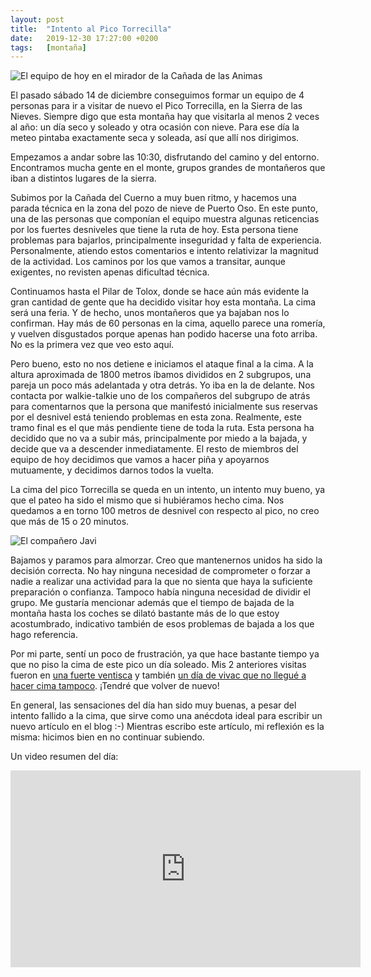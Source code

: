 ```yaml
---
layout: post
title:  "Intento al Pico Torrecilla"
date:   2019-12-30 17:27:00 +0200
tags:	[montaña]
---
```


![El equipo de hoy en el mirador de la Cañada de las Animas][equipo]

El pasado sábado 14 de diciembre conseguimos formar un equipo de 4 personas
para ir a visitar de nuevo el Pico Torrecilla, en la Sierra de las Nieves.
Siempre digo que esta montaña hay que visitarla al menos 2 veces al año: un día
seco y soleado y otra ocasión con nieve. Para ese día la meteo pintaba
exactamente seca y soleada, así que allí nos dirigimos.

Empezamos a andar sobre las 10:30, disfrutando del camino y del entorno.
Encontramos mucha gente en el monte, grupos grandes de montañeros que iban a
distintos lugares de la sierra.

<!--more-->

Subimos por la Cañada del Cuerno a muy buen ritmo, y hacemos una parada técnica
en la zona del pozo de nieve de Puerto Oso. En este punto, una de las personas
que componían el equipo muestra algunas reticencias por los fuertes desniveles
que tiene la ruta de hoy. Esta persona tiene problemas para bajarlos,
principalmente inseguridad y falta de experiencia. Personalmente, atiendo estos
comentarios e intento relativizar la magnitud de la actividad. Los caminos
por los que vamos a transitar, aunque exigentes, no revisten apenas dificultad
técnica.

Continuamos hasta el Pilar de Tolox, donde se hace aún más evidente la gran
cantidad de gente que ha decidido visitar hoy esta montaña. La cima será una
feria. Y de hecho, unos montañeros que ya bajaban nos lo confirman. Hay más de
60 personas en la cima, aquello parece una romería, y vuelven disgustados
porque apenas han podido hacerse una foto arriba. No es la primera vez que veo
esto aquí.

Pero bueno, esto no nos detiene e iniciamos el ataque final a la cima. A la
altura aproximada de 1800 metros íbamos divididos en 2 subgrupos, una pareja
un poco más adelantada y otra detrás. Yo iba en la de delante. Nos contacta por
walkie-talkie uno de los compañeros del subgrupo de atrás para comentarnos que
la persona que manifestó inicialmente sus reservas por el desnivel está
teniendo problemas en esta zona. Realmente, este tramo final es el que más
pendiente tiene de toda la ruta. Esta persona ha decidido que no va a subir
más, principalmente por miedo a la bajada, y decide que va a descender
inmediatamente. El resto de miembros del equipo de hoy decidimos que vamos a
hacer piña y apoyarnos mutuamente, y decidimos darnos todos la vuelta.

La cima del pico Torrecilla se queda en un intento, un intento muy bueno, ya
que el pateo ha sido el mismo que si hubiéramos hecho cima. Nos quedamos a en
torno 100 metros de desnivel con respecto al pico, no creo que más de 15 o 20
minutos.

![El compañero Javi][javi]

Bajamos y paramos para almorzar. Creo que mantenernos unidos ha sido la
decisión correcta. No hay ninguna necesidad de comprometer o forzar a nadie a
realizar una actividad para la que no sienta que haya la suficiente preparación
o confianza. Tampoco había ninguna necesidad de dividir el grupo. Me gustaría
mencionar además que el tiempo de bajada de la montaña hasta los coches se
dilató bastante más de lo que estoy acostumbrado, indicativo también de esos
problemas de bajada a los que hago referencia.

Por mi parte, sentí un poco de frustración, ya que hace bastante tiempo ya que
no piso la cima de este pico un día soleado. Mis 2 anteriores visitas fueron
en [una fuerte ventisca][ventisca] y también [un día de vivac que no llegué
a hacer cima tampoco][vivac]. ¡Tendré que volver de nuevo!

En general, las sensaciones del día han sido muy buenas, a pesar del intento
fallido a la cima, que sirve como una anécdota ideal para escribir un nuevo
artículo en el blog :-) Mientras escribo este artículo, mi reflexión es la
misma: hicimos bien en no continuar subiendo.

Un video resumen del día:

<center>
<iframe width="560" height="315"
	src="https://www.youtube-nocookie.com/embed/AIXCQZlacQQ"
	frameborder="0"
	allow="accelerometer; autoplay; encrypted-media; gyroscope; picture-in-picture"
	allowfullscreen>
</iframe>
</center>
<br/>

[ventisca]:	{{site.url}}/2019/04/07/la-ultima-ventisca.html
[vivac]:	{{site.url}}/2018/11/12/acampada-sierra-nieves.html
[javi]:		{{site.url}}/assets/20191230-javi.png
[equipo]:	{{site.url}}/assets/20191230-mirador-sierra-nieves-intento-torrecilla.png
